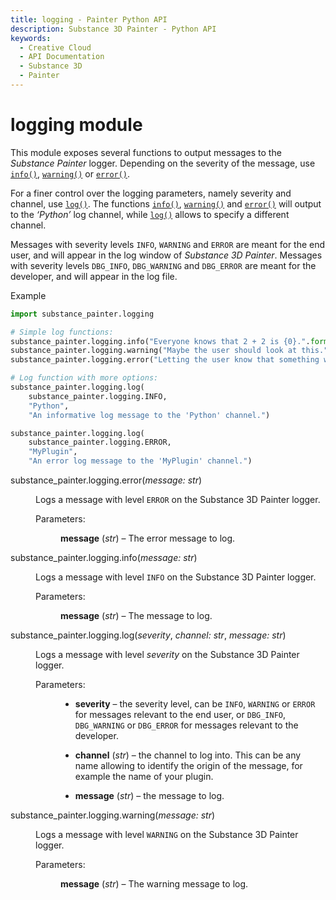 ```yaml
---
title: logging - Painter Python API
description: Substance 3D Painter - Python API
keywords:
  - Creative Cloud
  - API Documentation
  - Substance 3D
  - Painter
---
```
















<h1>logging module<a class="headerlink" href="#module-substance_painter.logging" title="Link to this heading"> </a></h1>
<p class>This module exposes several functions to output messages to the <cite>Substance
Painter</cite> logger. Depending on the severity of the message, use <a class="reference internal" href="#substance_painter.logging.info" title="substance_painter.logging.info"><code class="xref py py-func docutils literal notranslate">info()</code></a>,
<a class="reference internal" href="#substance_painter.logging.warning" title="substance_painter.logging.warning"><code class="xref py py-func docutils literal notranslate">warning()</code></a> or <a class="reference internal" href="#substance_painter.logging.error" title="substance_painter.logging.error"><code class="xref py py-func docutils literal notranslate">error()</code></a>.</p>
<p class>For a finer control over the logging parameters, namely severity and channel,
use <a class="reference internal" href="#substance_painter.logging.log" title="substance_painter.logging.log"><code class="xref py py-func docutils literal notranslate">log()</code></a>. The functions <a class="reference internal" href="#substance_painter.logging.info" title="substance_painter.logging.info"><code class="xref py py-func docutils literal notranslate">info()</code></a>, <a class="reference internal" href="#substance_painter.logging.warning" title="substance_painter.logging.warning"><code class="xref py py-func docutils literal notranslate">warning()</code></a> and
<a class="reference internal" href="#substance_painter.logging.error" title="substance_painter.logging.error"><code class="xref py py-func docutils literal notranslate">error()</code></a> will output to the <cite>‘Python’</cite> log channel, while <a class="reference internal" href="#substance_painter.logging.log" title="substance_painter.logging.log"><code class="xref py py-func docutils literal notranslate">log()</code></a>
allows to specify a different channel.</p>
<p class>Messages with severity levels <code class="docutils literal notranslate">INFO</code>, <code class="docutils literal notranslate">WARNING</code> and <code class="docutils literal notranslate">ERROR</code> are meant for
the end user, and will appear in the log window of <cite>Substance 3D Painter</cite>. Messages
with severity levels <code class="docutils literal notranslate">DBG_INFO</code>, <code class="docutils literal notranslate">DBG_WARNING</code> and <code class="docutils literal notranslate">DBG_ERROR</code> are meant
for the developer, and will appear in the log file.</p>
<p class>Example</p>


```python
import substance_painter.logging

# Simple log functions:
substance_painter.logging.info("Everyone knows that 2 + 2 is {0}.".format(2+2))
substance_painter.logging.warning("Maybe the user should look at this.")
substance_painter.logging.error("Letting the user know that something went wrong.")

# Log function with more options:
substance_painter.logging.log(
	substance_painter.logging.INFO,
	"Python",
	"An informative log message to the 'Python' channel.")

substance_painter.logging.log(
	substance_painter.logging.ERROR,
	"MyPlugin",
	"An error log message to the 'MyPlugin' channel.")
```



<dl class="py function">
<dt class="sig sig-object py" id="substance_painter.logging.error">
substance_painter.logging.error(<em class="sig-param">message: str</em>)<a class="headerlink" href="#substance_painter.logging.error" title="Link to this definition"> </a></dt>
<dd><p class>Logs a message with level <code class="docutils literal notranslate">ERROR</code> on the Substance 3D Painter logger.</p>
<dl class="field-list simple">
<dt class="field-odd">Parameters:</dt>
<dd class="field-odd"><p class><strong>message</strong> (<em>str</em>) – The error message to log.</p>
</dd>
</dl>
</dd></dl>
<dl class="py function">
<dt class="sig sig-object py" id="substance_painter.logging.info">
substance_painter.logging.info(<em class="sig-param">message: str</em>)<a class="headerlink" href="#substance_painter.logging.info" title="Link to this definition"> </a></dt>
<dd><p class>Logs a message with level <code class="docutils literal notranslate">INFO</code> on the Substance 3D Painter logger.</p>
<dl class="field-list simple">
<dt class="field-odd">Parameters:</dt>
<dd class="field-odd"><p class><strong>message</strong> (<em>str</em>) – The message to log.</p>
</dd>
</dl>
</dd></dl>
<dl class="py function">
<dt class="sig sig-object py" id="substance_painter.logging.log">
substance_painter.logging.log(<em class="sig-param">severity</em>, <em class="sig-param">channel: str</em>, <em class="sig-param">message: str</em>)<a class="headerlink" href="#substance_painter.logging.log" title="Link to this definition"> </a></dt>
<dd><p class>Logs a message with level <cite>severity</cite> on the Substance 3D Painter logger.</p>
<dl class="field-list simple">
<dt class="field-odd">Parameters:</dt>
<dd class="field-odd"><ul class="simple">
<li><p class><strong>severity</strong> – the severity level, can be <code class="docutils literal notranslate">INFO</code>, <code class="docutils literal notranslate">WARNING</code> or <code class="docutils literal notranslate">ERROR</code> for
messages relevant to the end user, or <code class="docutils literal notranslate">DBG_INFO</code>, <code class="docutils literal notranslate">DBG_WARNING</code> or
<code class="docutils literal notranslate">DBG_ERROR</code> for messages relevant to the developer.</p></li>
<li><p class><strong>channel</strong> (<em>str</em>) – the channel to log into.  This can be any name allowing to
identify the origin of the message, for example the name of
your plugin.</p></li>
<li><p class><strong>message</strong> (<em>str</em>) – the message to log.</p></li>
</ul>
</dd>
</dl>
</dd></dl>
<dl class="py function">
<dt class="sig sig-object py" id="substance_painter.logging.warning">
substance_painter.logging.warning(<em class="sig-param">message: str</em>)<a class="headerlink" href="#substance_painter.logging.warning" title="Link to this definition"> </a></dt>
<dd><p class>Logs a message with level <code class="docutils literal notranslate">WARNING</code> on the Substance 3D Painter logger.</p>
<dl class="field-list simple">
<dt class="field-odd">Parameters:</dt>
<dd class="field-odd"><p class><strong>message</strong> (<em>str</em>) – The warning message to log.</p>
</dd>
</dl>
</dd></dl>










